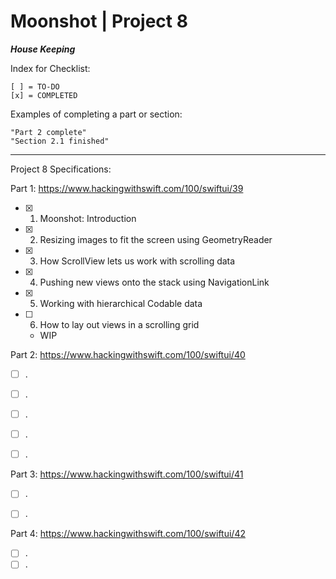 
#  Moonshot | Project 8

***House Keeping***

Index for Checklist:

    [ ] = TO-DO
    [x] = COMPLETED

Examples of completing a part or section:

    "Part 2 complete"
    "Section 2.1 finished"

______
Project 8 Specifications:

Part 1: https://www.hackingwithswift.com/100/swiftui/39

- [x] 1. Moonshot: Introduction
- [x] 2. Resizing images to fit the screen using GeometryReader
- [x] 3. How ScrollView lets us work with scrolling data
- [x] 4. Pushing new views onto the stack using NavigationLink
- [x] 5. Working with hierarchical Codable data
- [ ] 6. How to lay out views in a scrolling grid
    - WIP



Part 2: https://www.hackingwithswift.com/100/swiftui/40
- [ ] . 
- [ ] . 
- [ ] . 
- [ ] . 
- [ ] . 


Part 3: https://www.hackingwithswift.com/100/swiftui/41
- [ ] . 
- [ ] . 


Part 4: https://www.hackingwithswift.com/100/swiftui/42
- [ ] . 
- [ ] . 
